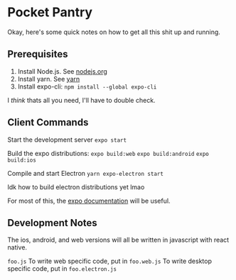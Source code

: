 # Pocket Pantry
Okay, here's some quick notes on how to get all this shit up and running.

## Prerequisites
1. Install Node.js. See [nodejs.org](https://nodejs.org/en/download/)
3. Install yarn. See [yarn](https://classic.yarnpkg.com/en/docs/install/#windows-stable)
2. Install expo-cli:
	`npm install --global expo-cli`

I *think* thats all you need, I'll have to double check.


## Client Commands

Start the development server
`expo start`

Build the expo distributions:
`expo build:web`
`expo build:android`
`expo build:ios`

Compile and start Electron
`yarn expo-electron start`

Idk how to build electron distributions yet lmao


For most of this, the [expo documentation](docs.expo.io) will be useful.

## Development Notes

The ios, android, and web versions will all be written in javascript with react native.

`foo.js`
To write web specific code, put in `foo.web.js`
To write desktop specific code, put in `foo.electron.js`
